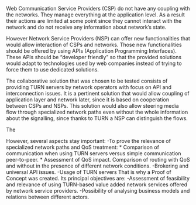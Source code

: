 Web Communication Service Providers (CSP) do not have any coupling with the networks. They manage everything at the application level. As a result their actions are limited at some point since they cannot interact with the network and do not receive any information about network’s state. 

However Network Service Providers (NSP) can offer new functionalities that would allow interaction of CSPs and networks. Those new functionalities should be offered by using APIs (Application Programming Interfaces). These APIs should be “developer friendly” so that the provided solutions would adapt to technologies used by web companies instead of trying to force them to use dedicated solutions.

The collaborative solution that was chosen to be tested consists of providing TURN servers by network operators with focus on API and interconnection issues. It is a pertinent solution that would allow coupling of application layer and network later, since it is based on cooperation between CSPs and NSPs. This solution would also allow steering media flow through specialized network paths even without the whole information about the signalling, since thanks to TURN a NSP can distinguish the flows. 

The 


However, several aspects stay important:
-To prove the relevance of specialized network paths and QoS treatment:
    * Comparison of communication when using TURN servers versus simple communication peer-to-peer.
    * Assessment of QoS impact. Comparison of routing with QoS and without in the presence of different network conditions. 
-Brokering and universal API issues. 
-Usage of TURN servers 
That is why a Proof of Concept was created. Its principal objectives are:
-Assessment of feasibility and relevance of using TURN-based value added network services offered by network service providers. 
-Possibility of analysing business models and relations between different actors.


